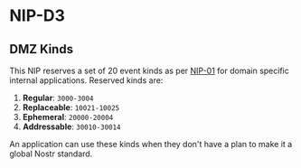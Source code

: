 NIP-D3
======

DMZ Kinds
---------

This NIP reserves a set of 20 event kinds as per [NIP-01](./01.md) for domain specific internal applications. Reserved kinds are:

1. **Regular**: `3000-3004`
2. **Replaceable**: `10021-10025`
3. **Ephemeral**: `20000-20004`
4. **Addressable**: `30010-30014`

An application can use these kinds when they don't have a plan to make it a global Nostr standard.
